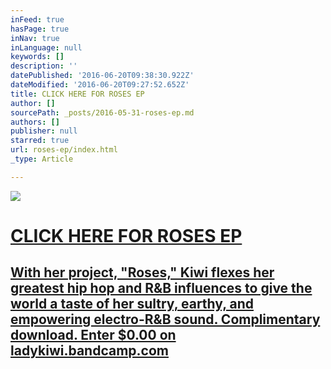 ```yaml
---
inFeed: true
hasPage: true
inNav: true
inLanguage: null
keywords: []
description: ''
datePublished: '2016-06-20T09:38:30.922Z'
dateModified: '2016-06-20T09:27:52.652Z'
title: CLICK HERE FOR ROSES EP
author: []
sourcePath: _posts/2016-05-31-roses-ep.md
authors: []
publisher: null
starred: true
url: roses-ep/index.html
_type: Article

---
```

[][0]
![](https://imgflo.herokuapp.com/graph/vahj1ThiexotieMo/8ee3957f11b488274a343c3f8ba1b1d6/croprotate.jpg?cropheight=560&cropwidth=815&degrees=0&input=https%3A%2F%2Fthe-grid-user-content.s3-us-west-2.amazonaws.com%2F3b49a7bd-6527-4c91-8038-1084e209a420.jpg&x=0&y=129)

# [CLICK HERE FOR ROSES EP][0]

## [With her project, "Roses," Kiwi flexes her greatest hip hop and R&B influences to give the world a taste of her sultry, earthy, and empowering electro-R&B sound. Complimentary download. Enter $0.00 on ladykiwi.bandcamp.com][1]

[0]: http://ladykiwi.bandcamp.com/releases
[1]: http://ladykiwi.bandcamp.com/